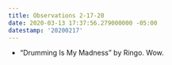 ```yaml
---
title: Observations 2-17-20
date: 2020-03-13 17:37:56.279000000 -05:00
datestamp: '20200217'
---
```


- “Drumming Is My Madness” by Ringo. Wow.
